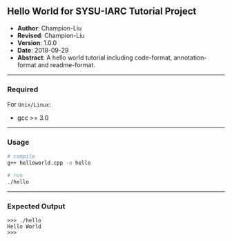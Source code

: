 ## Hello World for SYSU-IARC Tutorial Project
- **Author**: Champion-Liu
- **Revised**: Champion-Liu
- **Version**: 1.0.0
- **Date**: 2018-09-29
- **Abstract**: A hello world tutorial including code-format, annotation-format and readme-format.

---

### Required

For `Unix/Linux`:

+ gcc >= 3.0

---

### Usage

```bash
# compile
g++ helloworld.cpp -o hello

# run
./hello
```

---

### Expected Output

```
>>> ./hello
Hello World
>>> 
```